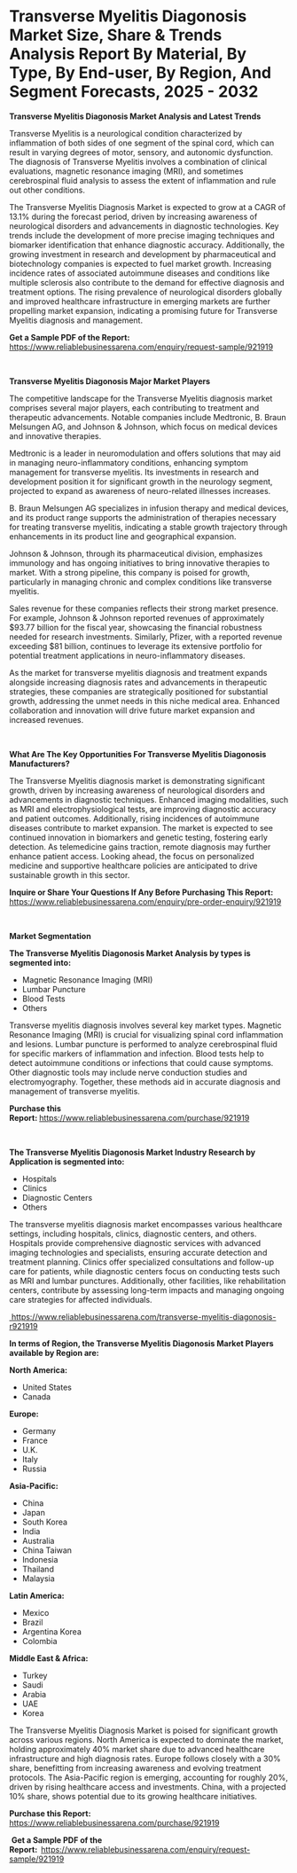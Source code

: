 <p><h1>Transverse Myelitis Diagonosis Market Size, Share & Trends Analysis Report By Material, By Type, By End-user, By Region, And Segment Forecasts, 2025 - 2032</h1></p><p><strong>Transverse Myelitis Diagonosis Market Analysis and Latest Trends</strong></p>
<p><p>Transverse Myelitis is a neurological condition characterized by inflammation of both sides of one segment of the spinal cord, which can result in varying degrees of motor, sensory, and autonomic dysfunction. The diagnosis of Transverse Myelitis involves a combination of clinical evaluations, magnetic resonance imaging (MRI), and sometimes cerebrospinal fluid analysis to assess the extent of inflammation and rule out other conditions.</p><p>The Transverse Myelitis Diagnosis Market is expected to grow at a CAGR of 13.1% during the forecast period, driven by increasing awareness of neurological disorders and advancements in diagnostic technologies. Key trends include the development of more precise imaging techniques and biomarker identification that enhance diagnostic accuracy. Additionally, the growing investment in research and development by pharmaceutical and biotechnology companies is expected to fuel market growth. Increasing incidence rates of associated autoimmune diseases and conditions like multiple sclerosis also contribute to the demand for effective diagnosis and treatment options. The rising prevalence of neurological disorders globally and improved healthcare infrastructure in emerging markets are further propelling market expansion, indicating a promising future for Transverse Myelitis diagnosis and management.</p></p>
<p><strong>Get a Sample PDF of the Report:&nbsp;</strong> <a href="https://www.reliablebusinessarena.com/enquiry/request-sample/921919?utm_campaign=2748&utm_medium=2&utm_source=Github&utm_content=ia&utm_term=18042025&utm_id=transverse-myelitis-diagonosis">https://www.reliablebusinessarena.com/enquiry/request-sample/921919</a></p>
<p>&nbsp;</p>
<p><strong>Transverse Myelitis Diagonosis Major Market Players</strong></p>
<p><p>The competitive landscape for the Transverse Myelitis diagnosis market comprises several major players, each contributing to treatment and therapeutic advancements. Notable companies include Medtronic, B. Braun Melsungen AG, and Johnson & Johnson, which focus on medical devices and innovative therapies. </p><p>Medtronic is a leader in neuromodulation and offers solutions that may aid in managing neuro-inflammatory conditions, enhancing symptom management for transverse myelitis. Its investments in research and development position it for significant growth in the neurology segment, projected to expand as awareness of neuro-related illnesses increases.</p><p>B. Braun Melsungen AG specializes in infusion therapy and medical devices, and its product range supports the administration of therapies necessary for treating transverse myelitis, indicating a stable growth trajectory through enhancements in its product line and geographical expansion.</p><p>Johnson & Johnson, through its pharmaceutical division, emphasizes immunology and has ongoing initiatives to bring innovative therapies to market. With a strong pipeline, this company is poised for growth, particularly in managing chronic and complex conditions like transverse myelitis.</p><p>Sales revenue for these companies reflects their strong market presence. For example, Johnson & Johnson reported revenues of approximately $93.77 billion for the fiscal year, showcasing the financial robustness needed for research investments. Similarly, Pfizer, with a reported revenue exceeding $81 billion, continues to leverage its extensive portfolio for potential treatment applications in neuro-inflammatory diseases.</p><p>As the market for transverse myelitis diagnosis and treatment expands alongside increasing diagnosis rates and advancements in therapeutic strategies, these companies are strategically positioned for substantial growth, addressing the unmet needs in this niche medical area. Enhanced collaboration and innovation will drive future market expansion and increased revenues.</p></p>
<p>&nbsp;</p>
<p><strong>What Are The Key Opportunities For Transverse Myelitis Diagonosis Manufacturers?</strong></p>
<p><p>The Transverse Myelitis diagnosis market is demonstrating significant growth, driven by increasing awareness of neurological disorders and advancements in diagnostic techniques. Enhanced imaging modalities, such as MRI and electrophysiological tests, are improving diagnostic accuracy and patient outcomes. Additionally, rising incidences of autoimmune diseases contribute to market expansion. The market is expected to see continued innovation in biomarkers and genetic testing, fostering early detection. As telemedicine gains traction, remote diagnosis may further enhance patient access. Looking ahead, the focus on personalized medicine and supportive healthcare policies are anticipated to drive sustainable growth in this sector.</p></p>
<p><strong>Inquire or Share Your Questions If Any Before Purchasing This Report:</strong> <a href="https://www.reliablebusinessarena.com/enquiry/pre-order-enquiry/921919?utm_campaign=2748&utm_medium=2&utm_source=Github&utm_content=ia&utm_term=18042025&utm_id=transverse-myelitis-diagonosis">https://www.reliablebusinessarena.com/enquiry/pre-order-enquiry/921919</a></p>
<p>&nbsp;</p>
<p><strong>Market Segmentation</strong></p>
<p><strong>The Transverse Myelitis Diagonosis Market Analysis by types is segmented into:</strong></p>
<p><ul><li>Magnetic Resonance Imaging (MRI)</li><li>Lumbar Puncture</li><li>Blood Tests</li><li>Others</li></ul></p>
<p><p>Transverse myelitis diagnosis involves several key market types. Magnetic Resonance Imaging (MRI) is crucial for visualizing spinal cord inflammation and lesions. Lumbar puncture is performed to analyze cerebrospinal fluid for specific markers of inflammation and infection. Blood tests help to detect autoimmune conditions or infections that could cause symptoms. Other diagnostic tools may include nerve conduction studies and electromyography. Together, these methods aid in accurate diagnosis and management of transverse myelitis.</p></p>
<p><strong>Purchase this Report:&nbsp;</strong><a href="https://www.reliablebusinessarena.com/purchase/921919?utm_campaign=2748&utm_medium=2&utm_source=Github&utm_content=ia&utm_term=18042025&utm_id=transverse-myelitis-diagonosis">https://www.reliablebusinessarena.com/purchase/921919</a></p>
<p>&nbsp;</p>
<p><strong>The Transverse Myelitis Diagonosis Market Industry Research by Application is segmented into:</strong></p>
<p><ul><li>Hospitals</li><li>Clinics</li><li>Diagnostic Centers</li><li>Others</li></ul></p>
<p><p>The transverse myelitis diagnosis market encompasses various healthcare settings, including hospitals, clinics, diagnostic centers, and others. Hospitals provide comprehensive diagnostic services with advanced imaging technologies and specialists, ensuring accurate detection and treatment planning. Clinics offer specialized consultations and follow-up care for patients, while diagnostic centers focus on conducting tests such as MRI and lumbar punctures. Additionally, other facilities, like rehabilitation centers, contribute by assessing long-term impacts and managing ongoing care strategies for affected individuals.</p></p>
<p><a href="https://www.reliablebusinessarena.com/transverse-myelitis-diagonosis-r921919?utm_campaign=2748&utm_medium=2&utm_source=Github&utm_content=ia&utm_term=18042025&utm_id=transverse-myelitis-diagonosis">&nbsp;https://www.reliablebusinessarena.com/transverse-myelitis-diagonosis-r921919</a></p>
<p><strong>In terms of Region, the Transverse Myelitis Diagonosis Market Players available by Region are:</strong></p>
<p>
    <p> <strong> North America: </strong>
        <ul>
            <li>United States</li>
            <li>Canada</li>
        </ul>
        </p> 
    <p> <strong> Europe: </strong>
        <ul>
            <li>Germany</li>
            <li>France</li>
            <li>U.K.</li>
            <li>Italy</li>
            <li>Russia</li>
        </ul>
        </p> 
    <p> <strong> Asia-Pacific: </strong>
        <ul>
            <li>China</li>
            <li>Japan</li>
            <li>South Korea</li>
            <li>India</li>
            <li>Australia</li>
            <li>China Taiwan</li>
            <li>Indonesia</li>
            <li>Thailand</li>
            <li>Malaysia</li>
        </ul>
        </p> 
    <p> <strong> Latin America: </strong>
        <ul>
            <li>Mexico</li>
            <li>Brazil</li>
            <li>Argentina Korea</li>
            <li>Colombia</li>
        </ul>
        </p> 
    <p> <strong> Middle East & Africa: </strong>
        <ul>
            <li>Turkey</li>
            <li>Saudi</li>
            <li>Arabia</li>
            <li>UAE</li>
            <li>Korea</li>
        </ul>
    </p>
    </p>
<p><p>The Transverse Myelitis Diagnosis Market is poised for significant growth across various regions. North America is expected to dominate the market, holding approximately 40% market share due to advanced healthcare infrastructure and high diagnosis rates. Europe follows closely with a 30% share, benefitting from increasing awareness and evolving treatment protocols. The Asia-Pacific region is emerging, accounting for roughly 20%, driven by rising healthcare access and investments. China, with a projected 10% share, shows potential due to its growing healthcare initiatives.</p></p>
<p><strong>Purchase this Report: </strong><a href="https://www.reliablebusinessarena.com/purchase/921919?utm_campaign=2748&utm_medium=2&utm_source=Github&utm_content=ia&utm_term=18042025&utm_id=transverse-myelitis-diagonosis">https://www.reliablebusinessarena.com/purchase/921919</a></p>
<p>&nbsp;<strong>Get a Sample PDF of the Report:&nbsp;&nbsp;</strong><a href="https://www.reliablebusinessarena.com/enquiry/request-sample/921919?utm_campaign=2748&utm_medium=2&utm_source=Github&utm_content=ia&utm_term=18042025&utm_id=transverse-myelitis-diagonosis">https://www.reliablebusinessarena.com/enquiry/request-sample/921919</a></p>
<p><strong></strong></p>
<p><p></p><p></p><p></p></p>